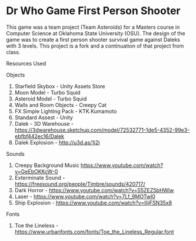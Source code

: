 # Dr Who Game First Person Shooter

This game was a team project (Team Asteroids) for a Masters course in Computer Science at Oklahoma State University (OSU).  The design of the game was to create a first person shooter survival game against Daleks with 3 levels.  This project is a fork and a continuation of that project from class.

Resources Used

Objects

1. Starfield Skybox - Unity Assets Store
2. Moon Model - Turbo Squid
3. Asteroid Model - Turbo Squid
4. Walls and Room Objects - Creepy Cat
5. FX Simple Lighting Pack - KTK.Kumamoto
6. Standard Assest - Unity
7. Dalek - 3D Warehouse - https://3dwarehouse.sketchup.com/model/72532771-1de5-4352-99e3-ebfbf442ec16/Dalek
8. Dalek Explosion - http://u3d.as/1i2i

Sounds

1. Creepy Background Music https://www.youtube.com/watch?v=GeEbOKKcW-0
2. Exterminate Sound - https://freesound.org/people/Timbre/sounds/420717/
3. Dark Horror - https://www.youtube.com/watch?v=S5ZEZ5bHWlw
4. Laser - https://www.youtube.com/watch?v=7Lf_9MOTwI0
5. Ship Explosion - https://www.youtube.com/watch?v=lIijFSN35x8


Fonts

1. Toe the Lineless - https://www.urbanfonts.com/fonts/Toe_the_Lineless_Regular.font
